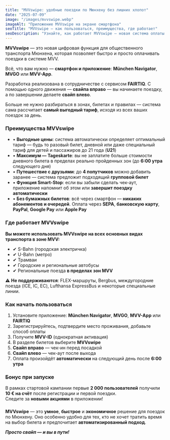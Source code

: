 ```yaml
---
title: "MVVswipe: удобные поездки по Мюнхену без лишних хлопот"
date: "2025-07-09"
image: "/images/mvvswipe.webp"
imageAlt: "Приложение MVVswipe на экране смартфона"
seoTitle: "MVVswipe — как пользоваться, преимущества, где работает"
seoDescription: "Узнайте, как работает MVVswipe — новая система оплаты проезда в Мюнхене через свайп. Всё о регистрации, функциях, тарифах и преимуществах."
---
```


**MVVswipe** — это новая цифровая функция для общественного транспорта Мюнхена, которая позволяет быстро и просто оплачивать поездки в системе MVV. 

Всё, что вам нужно — **смартфон и приложение**: **München Navigator**, **MVGO** или **MVV-App**. 

Разработка реализована в сотрудничестве с сервисом **FAIRTIQ**.
С помощью одного движения — **свайпа вправо** — вы начинаете поездку, а по завершении делаете **свайп влево**.  

Больше не нужно разбираться в зонах, билетах и правилах — система сама рассчитает **самый выгодный тариф**, исходя из всех ваших поездок за день.

### Преимущества MVVswipe

- • **Выгодные цены**: система автоматически определяет оптимальный тариф — будь то разовый билет, дневной или даже специальный тариф для детей и пассажиров до 21 года (**U21**)
- • **Максимум — Tageskarte**: вы не заплатите больше стоимости дневного билета в пределах реально пройденных зон (до **6:00 утра** следующего дня)
- • **Путешествие с друзьями**: до **4 попутчиков** можно добавить заранее — система предложит подходящий **групповой билет**
- • **Функция Smart-Stop**: если вы забыли сделать чек-аут, приложение напомнит об этом или **завершит поездку автоматически**
- • **Без бумажных билетов**: всё через смартфон — **никаких абонементов и очередей**. Оплата через **SEPA**, **банковскую карту**, **PayPal**, **Google Pay** или **Apple Pay**

### Где работает MVVswipe

**Вы можете использовать MVVswipe на всех основных видах транспорта в зоне MVV:**
- ✔ S-Bahn (городская электричка)  
- ✔ U-Bahn (метро)  
- ✔ Трамваи  
- ✔ Городские и региональные автобусы  
- ✔ Региональные поезда **в пределах зон MVV**

⚠️ **Не поддерживаются**: FLEX-маршруты, Bergbus, междугородние поезда (ICE, IC, EC), Lufthansa ExpressBus и некоторые специальные линии.

### Как начать пользоваться

1. Установите приложение: **München Navigator**, **MVGO**, **MVV-App** или **FAIRTIQ**  
2. Зарегистрируйтесь, подтвердите место проживания, добавьте способ оплаты  
3. Получите **MVV-ID** (однократная активация)  
4. В разделе билетов выберите **MVVswipe**  
5. **Свайп вправо** — чек-ин перед посадкой  
6. **Свайп влево** — чек-аут после выхода  
7. Оплата произойдёт **автоматически** на следующий день после **6:00 утра**


### Бонус при запуске

В рамках стартовой кампании первые **2 000 пользователей** получили **10 € на счёт** после регистрации и первой поездки.  
Следите за **новыми акциями** в приложении!

###

**MVVswipe** — это **умное**, **быстрое** и **экономичное** решение для поездок по Мюнхену. Оно особенно удобно для тех, кто не хочет тратить время на выбор билета и предпочитает **автоматизированный подход**.  

_**Просто свайп — и вы в пути!**_
